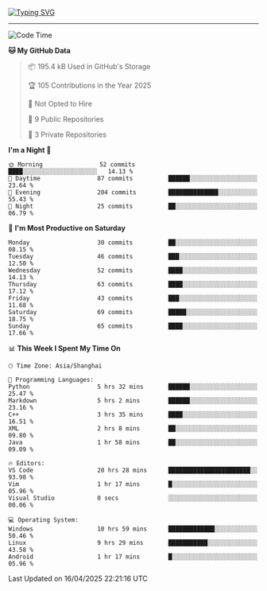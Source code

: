 <a href="https://git.io/typing-svg"><img src="https://readme-typing-svg.demolab.com?font=Jersey+10&size=33&pause=1000&color=0077B8&vCenter=true&width=429&height=46&lines=HaRDer+BetTEr+fAster+stronger" alt="Typing SVG" /></a>

---

<!--START_SECTION:waka-->
![Code Time](http://img.shields.io/badge/Code%20Time-302%20hrs%2011%20mins-blue)

**🐱 My GitHub Data** 

> 📦 195.4 kB Used in GitHub's Storage 
 > 
> 🏆 105 Contributions in the Year 2025
 > 
> 🚫 Not Opted to Hire
 > 
> 📜 9 Public Repositories 
 > 
> 🔑 3 Private Repositories 
 > 
**I'm a Night 🦉** 

```text
🌞 Morning                52 commits          ████░░░░░░░░░░░░░░░░░░░░░   14.13 % 
🌆 Daytime                87 commits          ██████░░░░░░░░░░░░░░░░░░░   23.64 % 
🌃 Evening                204 commits         ██████████████░░░░░░░░░░░   55.43 % 
🌙 Night                  25 commits          ██░░░░░░░░░░░░░░░░░░░░░░░   06.79 % 
```
📅 **I'm Most Productive on Saturday** 

```text
Monday                   30 commits          ██░░░░░░░░░░░░░░░░░░░░░░░   08.15 % 
Tuesday                  46 commits          ███░░░░░░░░░░░░░░░░░░░░░░   12.50 % 
Wednesday                52 commits          ████░░░░░░░░░░░░░░░░░░░░░   14.13 % 
Thursday                 63 commits          ████░░░░░░░░░░░░░░░░░░░░░   17.12 % 
Friday                   43 commits          ███░░░░░░░░░░░░░░░░░░░░░░   11.68 % 
Saturday                 69 commits          █████░░░░░░░░░░░░░░░░░░░░   18.75 % 
Sunday                   65 commits          ████░░░░░░░░░░░░░░░░░░░░░   17.66 % 
```


📊 **This Week I Spent My Time On** 

```text
🕑︎ Time Zone: Asia/Shanghai

💬 Programming Languages: 
Python                   5 hrs 32 mins       ██████░░░░░░░░░░░░░░░░░░░   25.47 % 
Markdown                 5 hrs 2 mins        ██████░░░░░░░░░░░░░░░░░░░   23.16 % 
C++                      3 hrs 35 mins       ████░░░░░░░░░░░░░░░░░░░░░   16.51 % 
XML                      2 hrs 8 mins        ██░░░░░░░░░░░░░░░░░░░░░░░   09.80 % 
Java                     1 hr 58 mins        ██░░░░░░░░░░░░░░░░░░░░░░░   09.09 % 

🔥 Editors: 
VS Code                  20 hrs 28 mins      ███████████████████████░░   93.98 % 
Vim                      1 hr 17 mins        █░░░░░░░░░░░░░░░░░░░░░░░░   05.96 % 
Visual Studio            0 secs              ░░░░░░░░░░░░░░░░░░░░░░░░░   00.06 % 

💻 Operating System: 
Windows                  10 hrs 59 mins      █████████████░░░░░░░░░░░░   50.46 % 
Linux                    9 hrs 29 mins       ███████████░░░░░░░░░░░░░░   43.58 % 
Android                  1 hr 17 mins        █░░░░░░░░░░░░░░░░░░░░░░░░   05.96 % 
```


 Last Updated on 16/04/2025 22:21:16 UTC
<!--END_SECTION:waka-->
